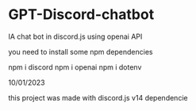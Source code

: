 # GPT-Discord-chatbot
IA chat bot in discord.js using openai API 

you need to install some npm dependencies 

npm i discord
npm i openai
npm i dotenv

10/01/2023 

this project was made with discord.js v14 dependencie
